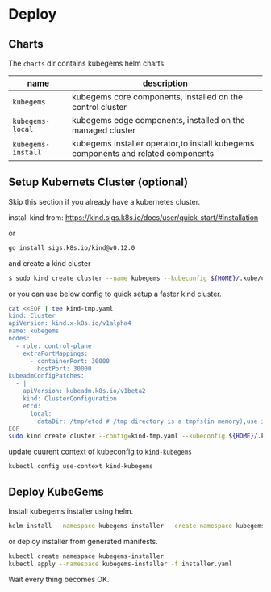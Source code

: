 # Deploy

## Charts

The `charts` dir contains kubegems helm charts.

| name               | description                                                                       |
| ------------------ | --------------------------------------------------------------------------------- |
| `kubegems`         | kubegems core components, installed on the control cluster                        |
| `kubegems-local`   | kubegems edge components, installed on the managed cluster                        |
| `kubegems-install` | kubegems installer operator,to install kubegems components and related components |

## Setup Kubernets Cluster (optional)

Skip this section if you already have a kubernetes cluster.

install kind from: https://kind.sigs.k8s.io/docs/user/quick-start/#installation

or

```sh
go install sigs.k8s.io/kind@v0.12.0
```

and create a kind cluster

```sh
$ sudo kind create cluster --name kubegems --kubeconfig ${HOME}/.kube/config
```

or you can use below config to quick setup a faster kind cluster.

```sh
cat <<EOF | tee kind-tmp.yaml
kind: Cluster
apiVersion: kind.x-k8s.io/v1alpha4
name: kubegems
nodes:
  - role: control-plane
    extraPortMappings:
      - containerPort: 30000
        hostPort: 30000
kubeadmConfigPatches:
  - |
    apiVersion: kubeadm.k8s.io/v1beta2
    kind: ClusterConfiguration
    etcd:
      local:
        dataDir: /tmp/etcd # /tmp directory is a tmpfs(in memory),use it for speeding up etcd and lower disk IO.
EOF
sudo kind create cluster --config=kind-tmp.yaml --kubeconfig ${HOME}/.kube/config
```

update cuurent context of kubeconfig to `kind-kubegems`

```sh
kubectl config use-context kind-kubegems
```

## Deploy KubeGems

Install kubegems installer using helm.

```sh
helm install --namespace kubegems-installer --create-namespace kubegems-installer charts/kubegems-installer
```

or deploy installer from generated manifests.

```sh
kubectl create namespace kubegems-installer
kubectl apply --namespace kubegems-installer -f installer.yaml
```

Wait every thing becomes OK.

